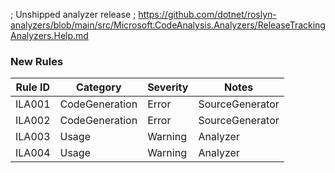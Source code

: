﻿; Unshipped analyzer release
; https://github.com/dotnet/roslyn-analyzers/blob/main/src/Microsoft.CodeAnalysis.Analyzers/ReleaseTrackingAnalyzers.Help.md

### New Rules

Rule ID | Category | Severity | Notes
--------|----------|----------|-------
ILA001 | CodeGeneration | Error | SourceGenerator
ILA002 | CodeGeneration | Error | SourceGenerator
ILA003 | Usage | Warning | Analyzer
ILA004 | Usage | Warning | Analyzer
